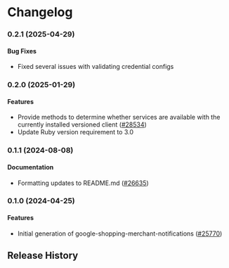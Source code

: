 # Changelog

### 0.2.1 (2025-04-29)

#### Bug Fixes

* Fixed several issues with validating credential configs 

### 0.2.0 (2025-01-29)

#### Features

* Provide methods to determine whether services are available with the currently installed versioned client ([#28534](https://github.com/googleapis/google-cloud-ruby/issues/28534)) 
* Update Ruby version requirement to 3.0 

### 0.1.1 (2024-08-08)

#### Documentation

* Formatting updates to README.md ([#26635](https://github.com/googleapis/google-cloud-ruby/issues/26635)) 

### 0.1.0 (2024-04-25)

#### Features

* Initial generation of google-shopping-merchant-notifications ([#25770](https://github.com/googleapis/google-cloud-ruby/issues/25770)) 

## Release History
